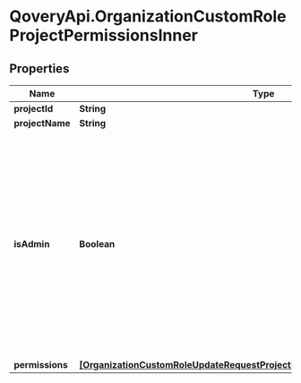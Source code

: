 # QoveryApi.OrganizationCustomRoleProjectPermissionsInner

## Properties

Name | Type | Description | Notes
------------ | ------------- | ------------- | -------------
**projectId** | **String** |  | [optional] 
**projectName** | **String** |  | [optional] 
**isAdmin** | **Boolean** | If &#x60;is_admin&#x60; is &#x60;true&#x60;, the user is: - automatically &#x60;MANAGER&#x60; for each environment type - allowed to manage project deployment rules - able to delete the project    Note that &#x60;permissions&#x60; can then be ignored for this project  | [optional] [default to false]
**permissions** | [**[OrganizationCustomRoleUpdateRequestProjectPermissionsInnerPermissionsInner]**](OrganizationCustomRoleUpdateRequestProjectPermissionsInnerPermissionsInner.md) |  | [optional] 



